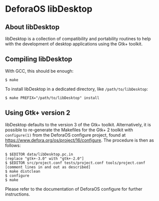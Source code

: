 DeforaOS libDesktop
===================

About libDesktop
----------------

libDesktop is a collection of compatibility and portability routines to help
with the development of desktop applications using the Gtk+ toolkit.


Compiling libDesktop
--------------------

With GCC, this should be enough:

    $ make

To install libDesktop in a dedicated directory, like `/path/to/libDesktop`:

    $ make PREFIX="/path/to/libDesktop" install


Using Gtk+ version 2
--------------------

libDesktop defaults to the version 3 of the Gtk+ toolkit. Alternatively, it is
possible to re-generate the Makefiles for the Gtk+ 2 toolkit with `configure(1)`
from the DeforaOS configure project, found at
<https://www.defora.org/os/project/16/configure>. The procedure is then as
follows:

    $ $EDITOR data/libDesktop.pc.in
    [replace "gtk+-3.0" with "gtk+-2.0"]
    $ $EDITOR src/project.conf tests/project.conf tools/project.conf
    [comment lines in and out as described]
    $ make distclean
    $ configure
    $ make

Please refer to the documentation of DeforaOS configure for further
instructions.
